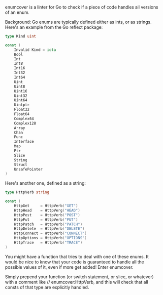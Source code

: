 enumcover is a linter for Go to check if a piece of code handles all versions of an enum.

Background: Go enums are typically defined either as ints, or as strings. Here's an example from the Go reflect package:

```go
type Kind uint

const (
	Invalid Kind = iota
	Bool
	Int
	Int8
	Int16
	Int32
	Int64
	Uint
	Uint8
	Uint16
	Uint32
	Uint64
	Uintptr
	Float32
	Float64
	Complex64
	Complex128
	Array
	Chan
	Func
	Interface
	Map
	Ptr
	Slice
	String
	Struct
	UnsafePointer
)
```

Here's another one, defined as a string:

```go
type HttpVerb string

const (
	HttpGet     = HttpVerb("GET")
	HttpHead    = HttpVerg("HEAD")
	HttpPost    = HttpVerb("POST")
	HttpPut     = HttpVerb("PUT")
	HttpPatch   = HttpVerb("PATCH")
	HttpDelete  = HttpVerb("DELETE")
	HttpConnect = HttpVerb("CONNECT")
	HttpOptions = HttpVerb("OPTIONS")
	HttpTrace   = HttpVerb("TRACE")
)
```

You might have a function that tries to deal with one of these enums. It would be nice to know that your code is guaranteed to handle all the possible values of it, even if more get added! Enter enumcover.

Simply prepend your function (or switch statement, or slice, or whatever) with a comment like // enumcover:HttpVerb, and this will check that all consts of that type are explicitly handled.
